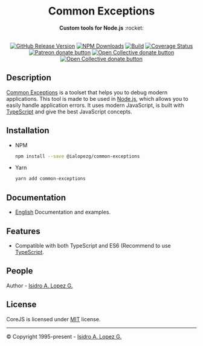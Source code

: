 <div align="center">
  <h1>Common Exceptions</h1>
</div>
<div align="center">
  <strong>Custom tools for Node.js</strong> :rocket:
</div>
<br />

<div align="center">

[![GitHub Release Version][github-release-image]][github-release]
[![NPM Downloads][downloads-image]][npm-url]
[![Build][travis-image]][travis-url]
[![Coverage Status][coveralls-image]][coveralls-url]
<br class="badge-separator" />
<span class="badge-patreon"><a href="https://patreon.com/ialopezg" title="Donate to this project using Patreon"><img src="https://img.shields.io/badge/patreon-donate-yellow.svg" alt="Patreon donate button" /></a></span>
<span class="badge-opencollective"><a href="https://opencollective.com/ialopezg" title="Donate to this project using Open Collective"><img src="https://img.shields.io/badge/open%20collective-donate-yellow.svg" alt="Open Collective donate button" /></a></span>
<span class="badge-paypal"><a href="https://www.paypal.me/isidrolopezg" title="Donate to this project using Open Collective"><img src="https://img.shields.io/badge/paypal-donate-yellow.svg" alt="Open Collective donate button" /></a></span>

</div>

## Description

[Common Exceptions](https://github.com/ialopezg/custom-error-services) is a toolset that helps you to debug modern applications. This tool is made to be used in [Node.js](https://nodejs.org), which allows you to easily handle application errors. It uses modern JavaScript, is built with [TypeScript](https://typescriptlang.org) and give the best JavaScript concepts.

## Installation

- NPM
  ```bash
  npm install --save @ialopezg/common-exceptions
  ```
- Yarn
  ```bash
  yarn add common-exceptions
  ```


## Documentation

- [English](docs/index.md) Documentation and examples.

## Features

- Compatible with both TypeScript and ES6 (Recommend to use [TypeScript](https://www.typescriptlang.org/).

## People

Author - [Isidro A. Lopez G.](https://github.com/ialopezg)

## License

CoreJS is licensed under [MIT](LICENSE) license.

---

&copy; Copyright 1995-present - [Isidro A. Lopez G.](https://ialopezg.com/)

[npm-image]: https://img.shields.io/npm/v/custom-error-service.svg
[npm-url]: https://npmjs.org/package/custom-error-service
[github-release]: https://github.com/ialopezg/custom-error-service/releases
[github-release-image]: https://img.shields.io/github/v/release/ialopezg/custom-error-service.svg?logo=github
[codecov-url]: https://codecov.io/gh/ialopezg/custom-error-service/branch/main
[codecov-image]: https://codecov.io/gh/ialopezg/custom-error-service/branch/main/graph/badge.svg
[downloads-image]: https://img.shields.io/npm/dm/custom-error-service.svg
[downloads-url]: https://npmcharts.com/compares/custom-error-service?minimal=true
[travis-url]: https://app.travis-ci.com/ialopezg/custom-error-service.svg?branch=main
[travis-image]: https://app.travis-ci.com/ialopezg/custom-error-service.svg?branch=main
[coveralls-image]: https://coveralls.io/repos/github/ialopezg/custom-error-service/badge.svg?branch=main
[coveralls-url]: https://coveralls.io/github/ialopezg/custom-error-service?branch=main
[contributors]: https://img.shields.io/badge/all_contributors-1-orange.svg?style=flat-square
[contributors-link]: #people

